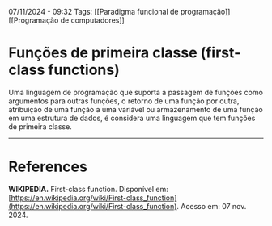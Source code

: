 07/11/2024 - 09:32
Tags: [[Paradigma funcional de programação]] [[Programação de computadores]]

# Funções de primeira classe (first-class functions)

Uma linguagem de programação que suporta a passagem de funções como argumentos para outras funções, o retorno de uma função por outra, atribuição de uma função a uma variável ou armazenamento de uma função em uma estrutura de dados, é considera uma linguagem que tem funções de primeira classe.


---

# References

**WIKIPEDIA.** First-class function. Disponível em: [https://en.wikipedia.org/wiki/First-class_function](https://en.wikipedia.org/wiki/First-class_function). Acesso em: 07 nov. 2024.
